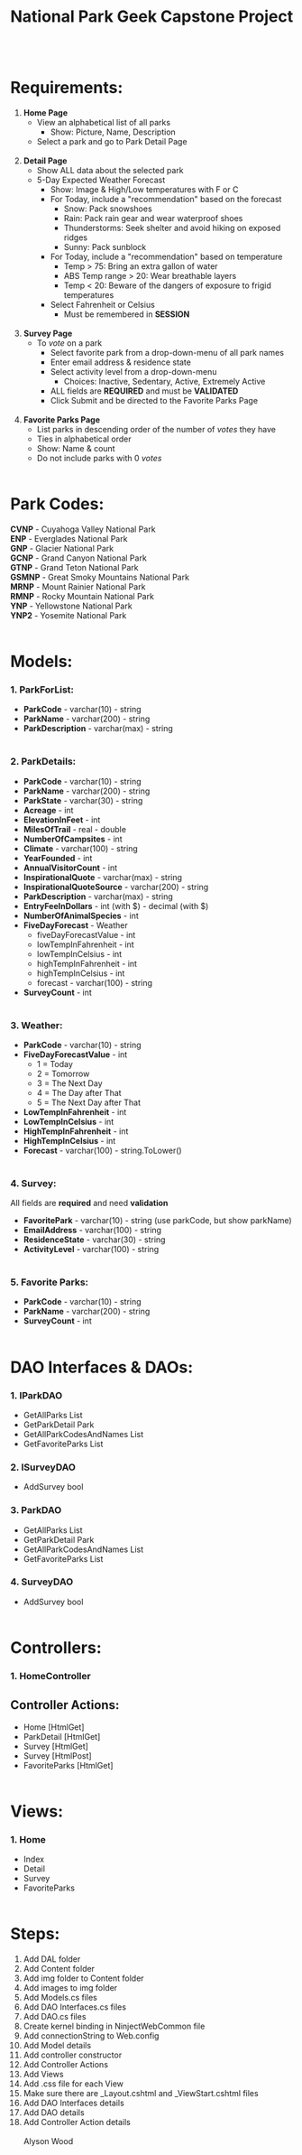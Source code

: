 # **National Park Geek Capstone Project**
<br><br>
# **Requirements:** 
1. **Home Page**
    * View an alphabetical list of all parks
        * Show: Picture, Name, Description
    * Select a park and go to Park Detail Page
<br/><br/>
1. **Detail Page**
    * Show ALL data about the selected park
    * 5-Day Expected Weather Forecast
        * Show: Image & High/Low temperatures with F or C 
        * For Today, include a "recommendation" based on the forecast 
            * Snow: Pack snowshoes
            * Rain: Pack rain gear and wear waterproof shoes
            * Thunderstorms: Seek shelter and avoid hiking on exposed ridges
            * Sunny: Pack sunblock
        * For Today, include a "recommendation" based on temperature
            * Temp > 75: Bring an extra gallon of water
            * ABS Temp range > 20: Wear breathable layers
            * Temp < 20: Beware of the dangers of exposure to frigid temperatures
        * Select Fahrenheit or Celsius
            * Must be remembered in **SESSION**
<br/><br/>
1. **Survey Page**
    * To *vote* on a park
        * Select favorite park from a drop-down-menu of all park names
        * Enter email address & residence state
        * Select activity level from a drop-down-menu
            * Choices: Inactive, Sedentary, Active, Extremely Active
        * ALL fields are **REQUIRED** and must be **VALIDATED**
        * Click Submit and be directed to the Favorite Parks Page
<br/><br/>
1. **Favorite Parks Page**
    * List parks in descending order of the number of *votes* they have
    * Ties in alphabetical order
    * Show: Name & count
    * Do not include parks with 0 *votes*
<br/><br/>
# **Park Codes:**
**CVNP** - Cuyahoga Valley National Park <br>
**ENP** - Everglades National Park <br>
**GNP** - Glacier National Park <br>
**GCNP** - Grand Canyon National Park <br>
**GTNP** - Grand Teton National Park <br>
**GSMNP** - Great Smoky Mountains National Park <br>
**MRNP** - Mount Rainier National Park <br>
**RMNP** - Rocky Mountain National Park <br>
**YNP** - Yellowstone National Park <br>
**YNP2** - Yosemite National Park
<br/><br/>

# **Models:**
### 1. **ParkForList:**
* **ParkCode** - varchar(10) - string
* **ParkName** - varchar(200) - string
* **ParkDescription** - varchar(max) - string
<br/><br/>
### 2. **ParkDetails:**
* **ParkCode** - varchar(10) - string
* **ParkName** - varchar(200) - string
* **ParkState** - varchar(30) - string
* **Acreage** - int
* **ElevationInFeet** - int
* **MilesOfTrail** - real - double
* **NumberOfCampsites** - int
* **Climate** - varchar(100) - string
* **YearFounded** - int
* **AnnualVisitorCount** - int
* **InspirationalQuote** - varchar(max) - string
* **InspirationalQuoteSource** - varchar(200) - string
* **ParkDescription** - varchar(max) - string
* **EntryFeeInDollars** - int (with $) - decimal (with $)
* **NumberOfAnimalSpecies** - int 
* **FiveDayForecast** - Weather
    * fiveDayForecastValue - int
    * lowTempInFahrenheit - int
    * lowTempInCelsius - int
    * highTempInFahrenheit - int
    * highTempInCelsius - int
    * forecast - varchar(100) - string
* **SurveyCount** - int
<br/><br/>
### 3. **Weather:**
* **ParkCode** - varchar(10) - string
* **FiveDayForecastValue** - int
    * 1 = Today
    * 2 = Tomorrow
    * 3 = The Next Day
    * 4 = The Day after That
    * 5 = The Next Day after That
* **LowTempInFahrenheit** - int
* **LowTempInCelsius** - int 
* **HighTempInFahrenheit** - int
* **HighTempInCelsius** - int 
* **Forecast** - varchar(100) - string.ToLower()
<br/><br/>
### 4. **Survey:**
All fields are **required** and need **validation**
* **FavoritePark** - varchar(10) - string (use parkCode, but show parkName)
* **EmailAddress** - varchar(100) - string
* **ResidenceState** - varchar(30) - string
* **ActivityLevel** - varchar(100) - string
<br/><br/>
### 5. **Favorite Parks:**
* **ParkCode** - varchar(10) - string
* **ParkName** - varchar(200) - string
* **SurveyCount** - int
<br/><br/>
# **DAO Interfaces & DAOs:**
### 1. IParkDAO
* GetAllParks List
* GetParkDetail Park
* GetAllParkCodesAndNames List
* GetFavoriteParks List
### 2. ISurveyDAO
* AddSurvey bool
### 3. ParkDAO
* GetAllParks List
* GetParkDetail Park
* GetAllParkCodesAndNames List
* GetFavoriteParks List
### 4. SurveyDAO
* AddSurvey bool
<br/><br/>
# **Controllers:**
### 1. HomeController
## **Controller Actions:**
* Home [HtmlGet]
* ParkDetail [HtmlGet]
* Survey [HtmlGet]
* Survey [HtmlPost]
* FavoriteParks [HtmlGet]
<br/><br/>
# **Views:**
### 1. Home
* Index
* Detail
* Survey
* FavoriteParks
<br/><br/>
# **Steps:**
1. Add DAL folder
1. Add Content folder
1. Add img folder to Content folder
1. Add images to img folder
1. Add Models.cs files
1. Add DAO Interfaces.cs files
1. Add DAO.cs files
1. Create kernel binding in NinjectWebCommon file
1. Add connectionString to Web.config
1. Add Model details
1. Add controller constructor
1. Add Controller Actions
1. Add Views
1. Add .css file for each View
1. Make sure there are _Layout.cshtml and _ViewStart.cshtml files
1. Add DAO Interfaces details
1. Add DAO details
1. Add Controller Action details
<br/><br/>
Alyson Wood
